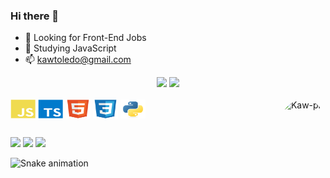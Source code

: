 ### Hi there 👋

- 🔭 Looking for Front-End Jobs
- 🌱 Studying JavaScript
- 📫 kawtoledo@gmail.com

<div align="center">
  <img height="150em" src="https://github-readme-stats.vercel.app/api?username=kawlaetoledo&show_icons=true&theme=dracula&include_all_commits=true&count_private=true"/>
  <img height="150em" src="https://github-readme-stats.vercel.app/api/top-langs/?username=kawlaetoledo&layout=compact&langs_count=7&theme=dracula"/>
</div>

<div style="display: inline_block"><br>
  <img align="center" alt="Kaw-Js" height="30" width="40" src="https://raw.githubusercontent.com/devicons/devicon/master/icons/javascript/javascript-plain.svg">
  <img align="center" alt="Kaw-Ts" height="30" width="40" src="https://raw.githubusercontent.com/devicons/devicon/master/icons/typescript/typescript-plain.svg">
  <img align="center" alt="Kaw-HTML" height="30" width="40" src="https://raw.githubusercontent.com/devicons/devicon/master/icons/html5/html5-original.svg">
  <img align="center" alt="Kaw-CSS" height="30" width="40" src="https://raw.githubusercontent.com/devicons/devicon/master/icons/css3/css3-original.svg">
  <img align="center" alt="Kaw-Python" height="30" width="40" src="https://raw.githubusercontent.com/devicons/devicon/master/icons/python/python-original.svg">
  <img align="right" alt="Kaw-pic" height="200" style="border-radius:50px;" src="https://wallpapercave.com/uwp/uwp1158228.gif">
</div>
     
  ##
 
<div> 
  <a href="https://www.linkedin.com/in/kawlae-toledo-35062121a" target="_blank"><img src="https://img.shields.io/badge/-LinkedIn-%230077B5?style=for-the-badge&logo=linkedin&logoColor=white" target="_blank"></a> 
  <a href="https://instagram.com/kawkk" target="_blank"><img src="https://img.shields.io/badge/-Instagram-%23E4405F?style=for-the-badge&logo=instagram&logoColor=white" target="_blank"></a>
  <a href = "mailto:kawtoledo@gmail.com"><img src="https://img.shields.io/badge/-Gmail-%23333?style=for-the-badge&logo=gmail&logoColor=white" target="_blank"></a>
    
  ![Snake animation](https://github.com/kawlaetoledo/kawlaetoledo/blob/output/github-contribution-grid-snake.svg)
 
</div>
